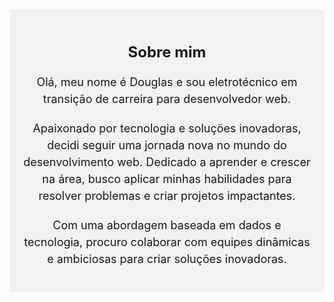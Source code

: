 <style>
  .profile {
    padding: 20px;
    background-color: #f2f2f2;
    text-align: center;
    border-radius: 5px;
  }
  h2 {
    font-size: 24px;
    margin-bottom: 20px;
  }
  p {
    font-size: 18px;
    margin-bottom: 20px;
    line-height: 1.5;
  }
</style>

<div class="profile">
  <h2>Sobre mim</h2>
  <p>Olá, meu nome é Douglas e sou eletrotécnico em transição de carreira para desenvolvedor web.</p>
  <p>Apaixonado por tecnologia e soluções inovadoras, decidi seguir uma jornada nova no mundo do desenvolvimento web. Dedicado a aprender e crescer na área, busco aplicar minhas habilidades para resolver problemas e criar projetos impactantes.</p>
  <p>Com uma abordagem baseada em dados e tecnologia, procuro colaborar com equipes dinâmicas e ambiciosas para criar soluções inovadoras.</p>
</div>
